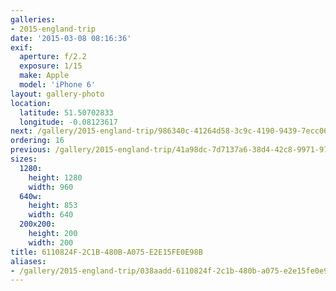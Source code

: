 ```yaml
---
galleries:
- 2015-england-trip
date: '2015-03-08 08:16:36'
exif:
  aperture: f/2.2
  exposure: 1/15
  make: Apple
  model: 'iPhone 6'
layout: gallery-photo
location:
  latitude: 51.50702833
  longitude: -0.08123617
next: /gallery/2015-england-trip/986340c-41264d58-3c9c-4190-9439-7ecc06e95ace
ordering: 16
previous: /gallery/2015-england-trip/41a98dc-7d7137a6-38d4-42c8-9971-97507f697a7b
sizes:
  1280:
    height: 1280
    width: 960
  640w:
    height: 853
    width: 640
  200x200:
    height: 200
    width: 200
title: 6110824F-2C1B-480B-A075-E2E15FE0E98B
aliases:
- /gallery/2015-england-trip/038aadd-6110824f-2c1b-480b-a075-e2e15fe0e98b.html
---
```

